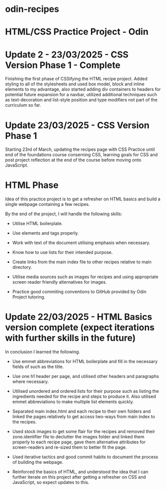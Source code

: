# odin-recipes
# HTML/CSS Practice Project - Odin

# Update 2 - 23/03/2025 - CSS Version Phase 1 - Complete

Finishing the first phase of CSSifying the HTML recipe project. Added styling to all of the stylesheets and used box model, block and inline elements
to my advantage, also started adding div containers to headers for potential future expansion for a navbar, utilized additional techniques such as
text-decoration and list-style position and type modifiers not part of the curriculum so far.

# Update 23/03/2025 - CSS Version Phase 1

Starting 23rd of March, updating the recipes page with CSS Practice until end of the foundations course conserning CSS, learning goals for CSS and post project reflection at the end of the course before moving onto JavaScript.

# HTML Phase

Idea of this practice project is to get a refresher on HTML basics and build a single webpage
containing a few recipes.

By the end of the project, I will handle the following skills:

  - Utilise HTML boilerplate.

  - Use elements and tags properly.

  - Work with text of the document utilising emphasis when necessary.

  - Know how to use lists for their intended purpose.

  - Create links from the main index file to other recipes relative to main directory.

  - Utilise media sources such as images for recipes and using appropriate screen reader friendly alternatives for images.

  - Practice good commiting conventions to GitHub provided by Odin Project tutoring.

# Update 22/03/2025 - HTML Basics version complete (expect iterations with further skills in the future)

In conclusion I learned the following.

  - Use emmet abbreviations for HTML boilerplate and fill in the necessary fields of such as the title.

  - Use one h1 header per page, and utilised other headers and paragraphs where necessary.

  - Utilised unordered and ordered lists for their purpose such as listing the ingredients needed for the recipe and steps to produce it. 
  Also utilised emmet abbreviations to make multiple list elements quickly.

  - Separated main index.html and each recipe to their own folders and linked the pages relatively to get access two-ways from main index to the recipes.

  - Used stock images to get some flair for the recipes and removed their zone.identifier file to declutter the images folder and linked them properly to each recipe page, gave them alternative attributes for screen-readers and re-sized them to better fit the page.

  - Used iterative tactics and good commit habits to document the process of building the webpage.

  - Reinforced the basics of HTML, and understood the idea that I can further iterate on this project after getting a refresher on CSS and JavaScript, so expect updates to this.